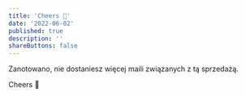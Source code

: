 ```yaml
---
title: 'Cheers 🖖'
date: '2022-06-02'
published: true
description: ''
shareButtons: false
---
```


Zanotowano, nie dostaniesz więcej maili związanych z tą sprzedażą.

Cheers 🖖
